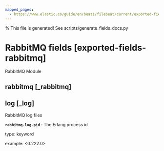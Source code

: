 ```yaml
---
mapped_pages:
  - https://www.elastic.co/guide/en/beats/filebeat/current/exported-fields-rabbitmq.html
---
```


% This file is generated! See scripts/generate_fields_docs.py

# RabbitMQ fields [exported-fields-rabbitmq]

RabbitMQ Module

## rabbitmq [_rabbitmq]



## log [_log]

RabbitMQ log files

**`rabbitmq.log.pid`**
:   The Erlang process id

type: keyword

example: <0.222.0>


